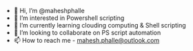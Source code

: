 - 👋 Hi, I’m @maheshphalle
- 👀 I’m interested in Powershell scripting
- 🌱 I’m currently learning clouding computing & Shell scripting
- 💞️ I’m looking to collaborate on PS script automation
- 📫 How to reach me - mahesh.phalle@outlook.com

<!---
maheshphalle/maheshphalle is a ✨ special ✨ repository because its `README.md` (this file) appears on your GitHub profile.
You can click the Preview link to take a look at your changes.
--->
